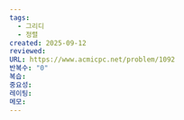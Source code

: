 ```yaml
---
tags:
  - 그리디
  - 정렬
created: 2025-09-12
reviewed:
URL: https://www.acmicpc.net/problem/1092
반복수: "0"
복습:
중요성:
레이팅:
메모:
---
```

